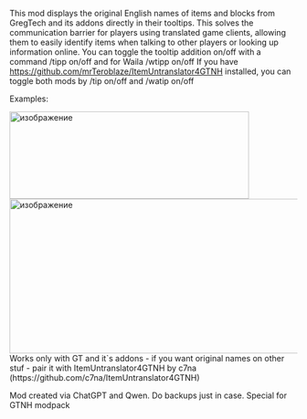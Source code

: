 This mod displays the original English names of items and blocks from GregTech and its addons directly in their tooltips. 
This solves the communication barrier for players using translated game clients, allowing them to easily identify items when talking to other players or looking up information online. 
You can toggle the tooltip addition on/off with a command /tipp on/off and for Waila /wtipp on/off
If you have https://github.com/mrTeroblaze/ItemUntranslator4GTNH installed, you can toggle both mods by /tip on/off and /watip on/off

Examples:  
  
<img width="419" height="153" alt="изображение" src="https://github.com/user-attachments/assets/235907ad-9c36-446a-ae29-a254c0e5baf1" />  
<img width="1149" height="271" alt="изображение" src="https://github.com/user-attachments/assets/64361c72-0dab-41c6-be23-4bce7278fd79" />
Works only with GT and it`s addons - if you want original names on other stuf - pair it with ItemUntranslator4GTNH by c7na (https://github.com/c7na/ItemUntranslator4GTNH)  
  
Mod created via ChatGPT and Qwen. Do backups just in case. Special for GTNH modpack
